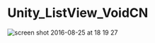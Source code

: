 # Unity_ListView_VoidCN

![screen shot 2016-08-25 at 18 19 27](https://cloud.githubusercontent.com/assets/2805153/17963433/81bea5ea-6af0-11e6-9a38-767725e814ff.png)
